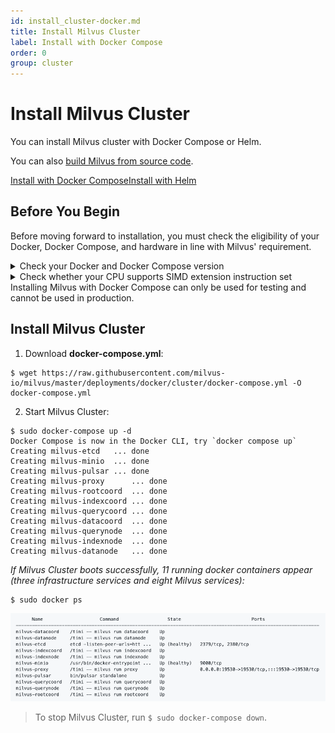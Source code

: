 ```yaml
---
id: install_cluster-docker.md
title: Install Milvus Cluster
label: Install with Docker Compose
order: 0
group: cluster
---
```


# Install Milvus Cluster

You can install Milvus cluster with Docker Compose or Helm.

You can also [build Milvus from source code](https://github.com/milvus-io/milvus/blob/master/INSTALL.md).


<div class="tab-wrapper"><a href="install_cluster-docker.md" class='active '>Install with Docker Compose</a><a href="install_cluster-helm.md" class=''>Install with Helm</a></div>

## Before You Begin

Before moving forward to installation, you must check the eligibility of your Docker, Docker Compose, and hardware in line with Milvus' requirement.

<details><summary>Check your Docker and Docker Compose version</summary>

<li>Docker version 19.03 or higher is required. </li>
<li>Docker Compose version 1.25.1 or higher is required. </li>
</details>

<details><summary>Check whether your CPU supports SIMD extension instruction set</summary>

Milvus' computing operations depend on CPU’s support for SIMD (Single Instruction, Multiple Data) extension instruction set. Whether your CPU supports SIMD extension instruction set is crucial to index building and vector similarity search within Milvus. Ensure that your CPU supports at least one of the following SIMD instruction sets:

- SSE4.2
- AVX
- AVX2
- AVX512

Run the lscpu command to check if your CPU supports the SIMD instruction sets mentioned above:

```
$ lscpu | grep -e sse4_2 -e avx -e avx2 -e avx512
```
</details>


<div class="alert note">
Installing Milvus with Docker Compose can only be used for testing and cannot be used in production.
</div>


## Install Milvus Cluster


1. Download **docker-compose.yml**:

```
$ wget https://raw.githubusercontent.com/milvus-io/milvus/master/deployments/docker/cluster/docker-compose.yml -O docker-compose.yml
```

2. Start Milvus Cluster:
```
$ sudo docker-compose up -d
Docker Compose is now in the Docker CLI, try `docker compose up`
Creating milvus-etcd   ... done
Creating milvus-minio  ... done
Creating milvus-pulsar ... done
Creating milvus-proxy      ... done
Creating milvus-rootcoord  ... done
Creating milvus-indexcoord ... done
Creating milvus-querycoord ... done
Creating milvus-datacoord  ... done
Creating milvus-querynode  ... done
Creating milvus-indexnode  ... done
Creating milvus-datanode   ... done
```

*If Milvus Cluster boots successfully, 11 running docker containers appear (three infrastructure services and eight Milvus services):*

```
$ sudo docker ps 
```
![Running Docker containers](../../../../assets/install_cluster.png)


> To stop Milvus Cluster, run ```$ sudo docker-compose down```.
